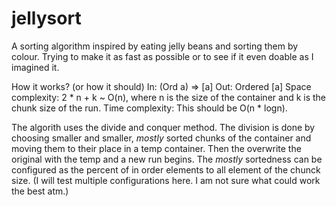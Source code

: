 # jellysort
A sorting algorithm inspired by eating jelly beans and sorting them by colour. 
Trying to make it as fast as possible or to see if it even doable as I imagined it.

How it works? (or how it should)
  In: (Ord a) => [a]
  Out: Ordered [a]
  Space complexity: 2 * n + k ~ O(n), where n is the size of the container and k is the chunk size of the run.
  Time complexity: This should be O(n * logn).
  
  The algorith uses the divide and conquer method. 
  The division is done by choosing smaller and smaller, *mostly* sorted chunks of
  the container and moving them to their place in a temp container.
  Then the overwrite the original with the temp and a new run begins.
  The *mostly* sortedness can be configured as the percent of in order elements to all element of the chunck size. 
  (I will test multiple configurations here. I am not sure what could work the best atm.)
